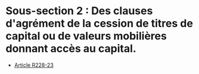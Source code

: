 # Sous-section 2 : Des clauses d'agrément de la cession de titres de capital ou de valeurs mobilières donnant accès au capital.

- [Article R228-23](article-r228-23.md)
